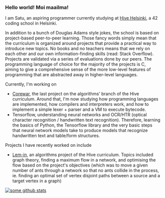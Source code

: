 ### Hello world! Moi maailma!

I am Satu, an aspiring programmer currently studying at [Hive Helsinki](https://hive.fi), a 42 coding school in Helsinki.

In addition to a bunch of Douglas Adams style jokes, the school is based on project-based peer-to-peer learning. Those fancy words simply mean that the curriculum is organized around projects that provide a practical way to introduce new topics. No books and no teachers means that we rely on each other and our own information-finding skills (read: Stack Overflow). Projects are validated via a series of evaluations done by our peers. The programming language of choice for the majority of the projects is C, aiming to give a comprehensive sense of the more low-level features of programming that are abstracted away in higher-level languages.

Currently, I'm working on
- [Corewar](https://www.github.com/juliuskoskela/corewar), the last project on the algorithms' branch of the Hive curriculum. Around that, I'm now studying how programming languages are implemented, how compilers and interpreters work, and how to implement a simple lexer + parser and a VM to execute bytecode.
- Tensorflow, understanding neural networks and OCR/HTR (optical character recognition / handwritten text recognition). Therefore, learning the basics of Python, the Tensorflow library and the very basic steps that neural network models take to produce models that recognize handwritten text and table/form structures.

Projects I have recently worked on include
- [Lem-in](https://www.github.com/satukoskinen/lem_in), an algorithms project of the Hive curriculum. Topics included graph theory, finding a maximum flow in a network, and optimising the flow based on the project's objectives (which was to move a given number of ants through a network so that no ants collide in the process, ie. finding an optimal set of vertex disjoint paths between a source and a target vertex in a graph)

[![some github stats](https://github-readme-stats.vercel.app/api?username=satukoskinen&theme=dark&show_icons=true)](https://github.com/anuraghazra/github-readme-stats)

<!--
**satukoskinen/satukoskinen** is a ✨ _special_ ✨ repository because its `README.md` (this file) appears on your GitHub profile.

Here are some ideas to get you started:

- 🔭 I’m currently working on ...
- 🌱 I’m currently learning ...
- 👯 I’m looking to collaborate on ...
- 🤔 I’m looking for help with ...
- 💬 Ask me about ...
- 📫 How to reach me: ...
- 😄 Pronouns: ...
- ⚡ Fun fact: ...
-->

